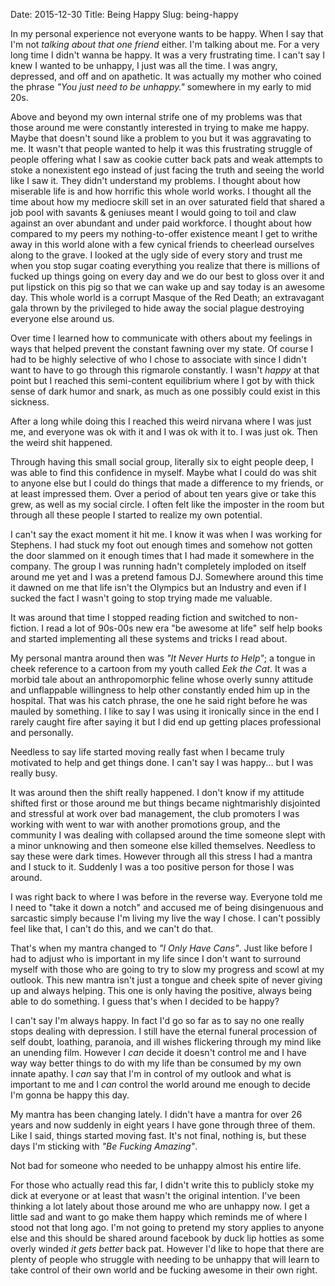 Date: 2015-12-30
Title: Being Happy
Slug: being-happy

In my personal experience not everyone wants to be happy. When I say that I'm not _talking about that one friend_ either. I'm talking about me. For a very long time I didn't wanna be happy. It was a very frustrating time. I can't say I knew I wanted to be unhappy, I just was all the time. I was angry, depressed, and off and on apathetic. It was actually my mother who coined the phrase _"You just need to be unhappy."_ somewhere in my early to mid 20s.

Above and beyond my own internal strife one of my problems was that those around me were constantly interested in trying to make me happy. Maybe that doesn't sound like a problem to you but it was aggravating to me. It wasn't that people wanted to help it was this frustrating struggle of people offering what I saw as cookie cutter back pats and weak attempts to stoke a nonexistent ego instead of just facing the truth and seeing the world like I saw it. They didn't understand my problems. I thought about how miserable life is and how horrific this whole world works. I thought all the time about how my mediocre skill set in an over saturated field that shared a job pool with savants & geniuses meant I would going to toil and claw against an over abundant and under paid workforce. I thought about how compared to my peers my nothing-to-offer existence meant I get to writhe away in this world alone with a few cynical friends to cheerlead ourselves along to the grave. I looked at the ugly side of every story and trust me when you stop sugar coating everything you realize that there is millions of fucked up things going on every day and we do our best to gloss over it and put lipstick on this pig so that we can wake up and say today is an awesome day. This whole world is a corrupt Masque of the Red Death; an extravagant gala thrown by the privileged to hide away the social plague destroying everyone else around us.

Over time I learned how to communicate with others about my feelings in ways that helped prevent the constant fawning over my state. Of course I had to be highly selective of who I chose to associate with since I didn't want to have to go through this rigmarole constantly. I wasn't _happy_ at that point but I reached this semi-content equilibrium where I got by with thick sense of dark humor and snark, as much as one possibly could exist in this sickness.

After a long while doing this I reached this weird nirvana where I was just me, and everyone was ok with it and I was ok with it to. I was just ok. Then the weird shit happened.

Through having this small social group, literally six to eight people deep, I was able to find this confidence in myself. Maybe what I could do was shit to anyone else but I could do things that made a difference to my friends, or at least impressed them. Over a period of about ten years give or take this grew, as well as my social circle. I often felt like the imposter in the room but through all these people I started to realize my own potential.

I can't say the exact moment it hit me. I know it was when I was working for Stephens. I had stuck my foot out enough times and somehow not gotten the door slammed on it enough times that I had made it somewhere in the company. The group I was running hadn't completely imploded on itself around me yet and I was a pretend famous DJ. Somewhere around this time it dawned on me that life isn't the Olympics but an Industry and even if I sucked the fact I wasn't going to stop trying made me valuable.

It was around that time I stopped reading fiction and switched to non-fiction. I read a lot of 90s-00s new era "be awesome at life" self help books and started implementing all these systems and tricks I read about.

My personal mantra around then was _"It Never Hurts to Help"_; a tongue in cheek reference to a cartoon from my youth called _Eek the Cat_. It was a morbid tale about an anthropomorphic feline whose overly sunny attitude and unflappable willingness to help other constantly ended him up in the hospital. That was his catch phrase, the one he said right before he was mauled by something. I like to say I was using it ironically since in the end I rarely caught fire after saying it but I did end up getting places professional and personally.

Needless to say life started moving really fast when I became truly motivated to help and get things done. I can't say I was happy... but I was really busy.

It was around then the shift really happened. I don't know if my attitude shifted first or those around me but things became nightmarishly disjointed and stressful at work over bad management, the club promoters I was working with went to war with another promotions group, and the community I was dealing with collapsed around the time someone slept with a minor unknowing and then someone else killed themselves. Needless to say these were dark times. However through all this stress I had a mantra and I stuck to it. Suddenly I was a too positive person for those I was around.

I was right back to where I was before in the reverse way. Everyone told me I need to "take it down a notch" and accused me of being disingenuous and sarcastic simply because I'm living my live the way I chose. I can't possibly feel like that, I can't do this, and we can't do that.

That's when my mantra changed to _"I Only Have Cans"_. Just like before I had to adjust who is important in my life since I don't want to surround myself with those who are going to try to slow my progress and scowl at my outlook. This new mantra isn't just a tongue and cheek spite of never giving up and always helping. This one is only having the positive, always being able to do something. I guess that's when I decided to be happy?

I can't say I'm always happy. In fact I'd go so far as to say no one really stops dealing with depression. I still have the eternal funeral procession of self doubt, loathing, paranoia, and ill wishes flickering through my mind like an unending film. However I _can_ decide it doesn't control me and I have way way better things to do with my life than be consumed by my own innate apathy. I _can_ say that I'm in control of my outlook and what is important to me and I _can_ control the world around me enough to decide I'm gonna be happy this day.

My mantra has been changing lately. I didn't have a mantra for over 26 years and now suddenly in eight years I have gone through three of them. Like I said, things started moving fast. It's not final, nothing is, but these days I'm sticking with _"Be Fucking Amazing"_.

Not bad for someone who needed to be unhappy almost his entire life.

For those who actually read this far, I didn't write this to publicly stoke my dick at everyone or at least that wasn't the original intention. I've been thinking a lot lately about those around me who are unhappy now. I get a little sad and want to go make them happy which reminds me of where I stood not that long ago. I'm not going to pretend my story applies to anyone else and this should be shared around facebook by duck lip hotties as some overly winded _it gets better_ back pat. However I'd like to hope that there are plenty of people who struggle with needing to be unhappy that will learn to take control of their own world and be fucking awesome in their own right.
